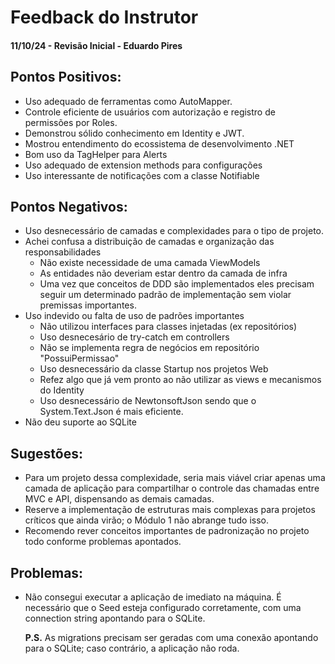 
# Feedback do Instrutor

#### 11/10/24 - Revisão Inicial - Eduardo Pires

## Pontos Positivos:

- Uso adequado de ferramentas como AutoMapper.
- Controle eficiente de usuários com autorização e registro de permissões por Roles.
- Demonstrou sólido conhecimento em Identity e JWT.
- Mostrou entendimento do ecossistema de desenvolvimento .NET
- Bom uso da TagHelper para Alerts
- Uso adequado de extension methods para configurações
- Uso interessante de notificações com a classe Notifiable


## Pontos Negativos:

- Uso desnecessário de camadas e complexidades para o tipo de projeto.
- Achei confusa a distribuição de camadas e organização das responsabilidades
    - Não existe necessidade de uma camada ViewModels
    - As entidades não deveriam estar dentro da camada de infra
    - Uma vez que conceitos de DDD são implementados eles precisam seguir um determinado padrão de implementação sem violar premissas importantes.
- Uso indevido ou falta de uso de padrões importantes
    - Não utilizou interfaces para classes injetadas (ex repositórios)
    - Uso desnecesário de try-catch em controllers
    - Não se implementa regra de negócios em repositório "PossuiPermissao"
    - Uso desnecessário da classe Startup nos projetos Web
    - Refez algo que já vem pronto ao não utilizar as views e mecanismos do Identity
    - Uso desnecessário de NewtonsoftJson sendo que o System.Text.Json é mais eficiente.
- Não deu suporte ao SQLite

## Sugestões:

- Para um projeto dessa complexidade, seria mais viável criar apenas uma camada de aplicação para compartilhar o controle das chamadas entre MVC e API, dispensando as demais camadas.
- Reserve a implementação de estruturas mais complexas para projetos críticos que ainda virão; o Módulo 1 não abrange tudo isso.
- Recomendo rever conceitos importantes de padronização no projeto todo conforme problemas apontados.

## Problemas:

- Não consegui executar a aplicação de imediato na máquina. É necessário que o Seed esteja configurado corretamente, com uma connection string apontando para o SQLite.

  **P.S.** As migrations precisam ser geradas com uma conexão apontando para o SQLite; caso contrário, a aplicação não roda.

